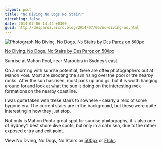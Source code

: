 ```yaml
---
layout: post
title: "No Diving No Dogs No Stairs"
microblog: false
date: 2014-07-06 14:44 +0300
guid: http://desparoz.micro.blog/2014/07/06/no-diving-no.html
---
```

<div class="pixels-photo">
  <p><img src="http://ppcdn.500px.org/75793345/7013b651f4baf774439922e4b300d6e1e4e418d8/4.jpg" alt="Photograph No Diving. No Dogs. No Stairs by Des Paroz on 500px"></p>
  <a href="http://500px.com/photo/75793345/no-diving-no-dogs-no-stairs-by-des-paroz">No Diving. No Dogs. No Stairs by Des Paroz on 500px</a>
</div>

<script type="text/javascript" src="//500px.com/embed.js"></script>

<p>Sunrise at Mahon Pool, near Maroubra in Sydney&#8217;s east.</p>

<p>On a morning with sunrise potential, there are often photographers out at Mahon Pool. Most are shooting the sun rising over the pool or the nearby rocks. After the sun has risen, most pack up and go, but it is worth hanging around for and look at what the sun is doing on the interesting rock formations on the nearby coastline.</p>

<p>I was quite taken with these stairs to nowhere - clearly a relic of some bygone era. The current stairs are in the background, but these were quite interesting in how they just stop.</p>

<p>Not only is Mahon Pool a great spot for sunrise photography, it is also one of Sydney&#8217;s best shore dive spots, but only in a calm sea, due to the rather exposed entry and exit point.</p>

<p>View No Diving, No Dogs, No Stairs on <a href="http://500px.com/photo/75793345/no-diving-no-dogs-no-stairs-by-des-paroz">500px</a> or <a href="https://www.flickr.com/photos/bluebeyond/14399902657/">Flickr</a>.</p>
